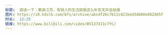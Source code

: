 ```yaml
---
标题:  骁话一下：散装江苏，有钱人的生活就是这么朴实无华且枯燥
图片: https://i0.hdslb.com/bfs/archive/abc4f26c7b11c421bed34b00e082465f17ea68f3.jpg@320w_200h_1c_!web-space-upload-video.webp
时长:  12:25
链接: https://www.bilibili.com/video/BV137411c7YC/
---
```

